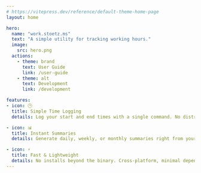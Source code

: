 ```yaml
---
# https://vitepress.dev/reference/default-theme-home-page
layout: home

hero:
  name: "work.stoetz.ms"
  text: "A simple utility for tracking working hours."
  image: 
    src: hero.png
  actions:
    - theme: brand
      text: User Guide
      link: /user-guide
    - theme: alt
      text: Development
      link: /development

features:
- icon: 🕒
  title: Simple Time Logging
  details: Log your start and end times with a single command. No distractions, no UI bloat — just pure CLI joy.

- icon: 📊
  title: Instant Summaries
  details: Generate daily, weekly, or monthly summaries right from your terminal. Perfect for reporting or invoicing.

- icon: ⚡
  title: Fast & Lightweight
  details: No installs beyond the binary. Cross-platform, minimal dependencies, and runs like lightning on any system.
---
```

